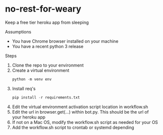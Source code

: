 # no-rest-for-weary
Keep a free tier heroku app from sleeping

Assumptions
- You have Chrome browser installed on your machine
- You have a recent python 3 release

Steps
1. Clone the repo to your environment
2. Create a virtual environment
    ```python
    python -m venv env
    ```
3. Install req's
    ```python
    pip install -r requirements.txt
    ```
4. Edit the virtual environment activation script location in workflow.sh 
5. Edit the url in browser.get(...) within bot.py. This should be the url of your heroku app
6. If not on a Mac OS, modify the workflow.sh script as needed for your OS
7. Add the workflow.sh script to crontab or systemd depending